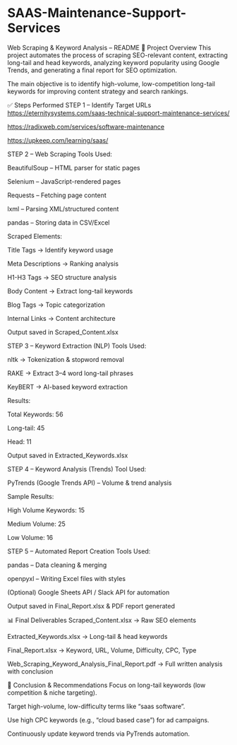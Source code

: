 # SAAS-Maintenance-Support-Services
Web Scraping & Keyword Analysis – README
📌 Project Overview
This project automates the process of scraping SEO-relevant content, extracting long-tail and head keywords, analyzing keyword popularity using Google Trends, and generating a final report for SEO optimization.

The main objective is to identify high-volume, low-competition long-tail keywords for improving content strategy and search rankings.

✅ Steps Performed
STEP 1 – Identify Target URLs
https://eternitysystems.com/saas-technical-support-maintenance-services/

https://radixweb.com/services/software-maintenance

https://upkeep.com/learning/saas/

STEP 2 – Web Scraping
Tools Used:

BeautifulSoup – HTML parser for static pages

Selenium – JavaScript-rendered pages

Requests – Fetching page content

lxml – Parsing XML/structured content

pandas – Storing data in CSV/Excel

Scraped Elements:

Title Tags → Identify keyword usage

Meta Descriptions → Ranking analysis

H1-H3 Tags → SEO structure analysis

Body Content → Extract long-tail keywords

Blog Tags → Topic categorization

Internal Links → Content architecture

Output saved in Scraped_Content.xlsx

STEP 3 – Keyword Extraction (NLP)
Tools Used:

nltk → Tokenization & stopword removal

RAKE → Extract 3–4 word long-tail phrases

KeyBERT → AI-based keyword extraction

Results:

Total Keywords: 56

Long-tail: 45

Head: 11

Output saved in Extracted_Keywords.xlsx

STEP 4 – Keyword Analysis (Trends)
Tool Used:

PyTrends (Google Trends API) – Volume & trend analysis

Sample Results:

High Volume Keywords: 15

Medium Volume: 25

Low Volume: 16

STEP 5 – Automated Report Creation
Tools Used:

pandas – Data cleaning & merging

openpyxl – Writing Excel files with styles

(Optional) Google Sheets API / Slack API for automation

Output saved in Final_Report.xlsx & PDF report generated

📊 Final Deliverables
Scraped_Content.xlsx → Raw SEO elements

Extracted_Keywords.xlsx → Long-tail & head keywords

Final_Report.xlsx → Keyword, URL, Volume, Difficulty, CPC, Type

Web_Scraping_Keyword_Analysis_Final_Report.pdf → Full written analysis with conclusion

🔑 Conclusion & Recommendations
Focus on long-tail keywords (low competition & niche targeting).

Target high-volume, low-difficulty terms like “saas software”.

Use high CPC keywords (e.g., “cloud based case”) for ad campaigns.

Continuously update keyword trends via PyTrends automation.
